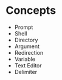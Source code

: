 # Concepts
* Prompt
* Shell
* Directory
* Argument
* Redirection
* Variable
* Text Editor
* Delimiter
